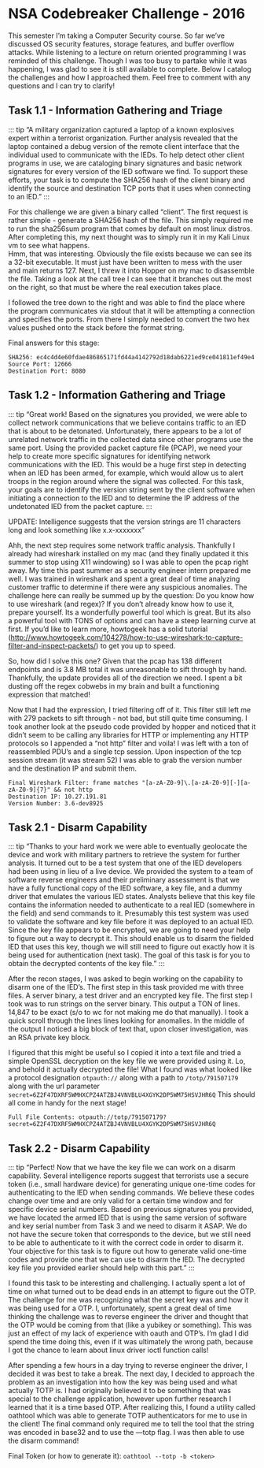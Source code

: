 # NSA Codebreaker Challenge - 2016
This semester I’m taking a Computer Security course. So far we’ve discussed OS security features, storage features, and buffer overflow attacks.  While listening to a lecture on return oriented programming I was reminded of this challenge. Though I was too busy to partake while it was happening, I was glad to see it is still available to complete. Below I catalog the challenges and how I approached them. Feel free to comment with any questions and I can try to clarify!

## Task 1.1 - Information Gathering and Triage
::: tip
“A military organization captured a laptop of a known explosives expert within a terrorist organization.  Further analysis revealed that the laptop contained a debug version of the remote client interface that the individual used to communicate with the IEDs. To help detect other client programs in use, we are cataloging binary signatures and basic network signatures for every version of the IED software we find. To support these efforts, your task is to compute the SHA256 hash of the client binary and identify the source and destination TCP ports that it uses when connecting to an IED.”
:::


For this challenge we are given a binary called “client”.  The first request is rather simple - generate a SHA256 hash of the file. This simply required me to run the sha256sum program that comes by default on most linux distros.  After completing this, my next thought was to simply run it in my Kali Linux vm to see what happens.   
Hmm, that was interesting. Obviously the file exists because we can see its a 32-bit executable.  It must just have been written to mess with the user and main returns 127.  Next, I threw it into Hopper on my mac to disassemble the file.  Taking a look at the call tree I can see that it branches out the most on the right, so that must be where the real execution takes place.  



I followed the tree down to the right and was able to find the place where the program communicates via stdout that it will be attempting a connection and specifies the ports.  From there I simply needed to convert the two hex values pushed onto the stack before the format string.  




Final answers for this stage: 

    SHA256: ec4c4d4e60fdae486865171fd44a4142792d18dab6221ed9ce041811ef49e4
    Source Port: 12666
    Destination Port: 8080

## Task 1.2 - Information Gathering and Triage
::: tip
“Great work! Based on the signatures you provided, we were able to collect network communications that we believe contains traffic to an IED that is about to be detonated. Unfortunately, there appears to be a lot of unrelated network traffic in the collected data since other programs use the same port. Using the provided packet capture file (PCAP), we need your help to create more specific signatures for identifying network communications with the IED. This would be a huge first step in detecting when an IED has been armed, for example, which would allow us to alert troops in the region around where the signal was collected. For this task, your goals are to identify the version string sent by the client software when initiating a connection to the IED and to determine the IP address of the undetonated IED from the packet capture.
:::

UPDATE: Intelligence suggests that the version strings are 11 characters long and look something like x.x-xxxxxxx”

Ahh, the next step requires some network traffic analysis. Thankfully I already had wireshark installed on my mac (and they finally updated it this summer to stop using X11 windowing) so I was able to open the pcap right away.  My time this past summer as a security engineer intern prepared me well. I was trained in wireshark and spent a great deal of time analyzing customer traffic to determine if there were any suspicious anomalies.  The challenge here can really be summed up by the question: Do you know how to use wireshark (and regex)?  If you don’t already know how to use it, prepare yourself.  Its a wonderfully powerful tool which is great. But its also a powerful tool with TONS of options and can have a steep learning curve at first.  If you’d like to learn more, howtogeek has a solid tutorial (http://www.howtogeek.com/104278/how-to-use-wireshark-to-capture-filter-and-inspect-packets/) to get you up to speed.

So, how did I solve this one?  Given that the pcap has 138 different endpoints and is 3.8 MB total it was unreasonable to sift through by hand.  Thankfully, the update provides all of the direction we need. I spent a bit dusting off the regex cobwebs in my brain and built a functioning expression that matched! 

Now that I had the expression, I tried filtering off of it. This filter still left me with 279 packets to sift through - not bad, but still quite time consuming.  I took another look at the pseudo code provided by hopper and noticed that it didn’t seem to be calling any libraries for HTTP or implementing any HTTP protocols so I appended a “not http” filter and voila! I was left with a ton of reassembled PDU’s and a single tcp session.  Upon inspection of the tcp session stream (it was stream 52) I was able to grab the version number and the destination IP and submit them. 

    Final Wireshark Filter: frame matches "[a-zA-Z0-9]\.[a-zA-Z0-9][-][a-zA-Z0-9]{7}" && not http
    Destination IP: 10.27.191.81
    Version Number: 3.6-dev8925


## Task 2.1 - Disarm Capability

::: tip
“Thanks to your hard work we were able to eventually geolocate the device and work with military partners to retrieve the system for further analysis. It turned out to be a test system that one of the IED developers had been using in lieu of a live device. We provided the system to a team of software reverse engineers and their preliminary assessment is that we have a fully functional copy of the IED software, a key file, and a dummy driver that emulates the various IED states. Analysts believe that this key file contains the information needed to authenticate to a real IED (somewhere in the field) and send commands to it. Presumably this test system was used to validate the software and key file before it was deployed to an actual IED. Since the key file appears to be encrypted, we are going to need your help to figure out a way to decrypt it. This should enable us to disarm the fielded IED that uses this key, though we will still need to figure out exactly how it is being used for authentication (next task). The goal of this task is for you to obtain the decrypted contents of the key file.”
:::

After the recon stages, I was asked to begin working on the capability to disarm one of the IED’s. The first step in this task provided me with three files. A server binary, a test driver and an encrypted key file. The first step I took was to run strings on the server binary.  This output a TON of lines.  14,847 to be exact (s/o to wc for not making me do that manually). I took a quick scroll through the lines lines looking for anomalies. In the middle of the output I noticed a big block of text that, upon closer investigation, was an RSA private key block. 

I figured that this might be useful so I copied it into a text file and tried a simple OpenSSL decryption on the key file we were provided using it. Lo, and behold it actually decrypted the file! What I found was what looked like a protocol designation ```otpauth://``` along with a path to ```/totp/791507179``` along with the url parameter ```secret=6Z2F47DXRF5WMHXCPZ4ATZBJ4VNVBLU4XGYK2DP5WM75HSVJHR6Q```  This should all come in handy for the next stage!  

    Full File Contents: otpauth://totp/791507179?secret=6Z2F47DXRF5WMHXCPZ4ATZBJ4VNVBLU4XGYK2DP5WM75HSVJHR6Q
 

## Task 2.2 - Disarm Capability

::: tip
“Perfect! Now that we have the key file we can work on a disarm capability. Several intelligence reports suggest that terrorists use a secure token (i.e., small hardware device) for generating unique one-time codes for authenticating to the IED when sending commands. We believe these codes change over time and are only valid for a certain time window and for specific device serial numbers. Based on previous signatures you provided, we have located the armed IED that is using the same version of software and key serial number from Task 3 and we need to disarm it ASAP. We do not have the secure token that corresponds to the device, but we still need to be able to authenticate to it with the correct code in order to disarm it. Your objective for this task is to figure out how to generate valid one-time codes and provide one that we can use to disarm the IED. The decrypted key file you provided earlier should help with this part.”
:::

I found this task to be interesting and challenging.  I actually spent a lot of time on what turned out to be dead ends in an attempt to figure out the OTP. The challenge for me was recognizing what the secret key was and how it was being used for a OTP.  I, unfortunately, spent a great deal of time thinking the challenge was to reverse engineer the driver and thought that the OTP would be coming from that (like a yubikey or something).  This was just an effect of my lack of experience with oauth and OTP’s.  I’m glad I did spend the time doing this, even if it was ultimately the wrong path, because I got the chance to learn about linux driver ioctl function calls!  

After spending a few hours in a day trying to reverse engineer the driver, I decided it was best to take a break.  The next day, I decided to approach the problem as an investigation into how the key was being used and what actually TOTP is. I had originally believed it to be something that was special to the challenge application, however upon further research I learned that it is a time based OTP. After realizing this, I found a utility called oathtool which was able to generate TOTP authenticators for me to use in the client!  The final command only required me to tell the tool that the string was encoded in base32 and to use the —totp flag.  I was then able to use the disarm command!

Final Token (or how to generate it): ```oathtool --totp -b <token> ```
